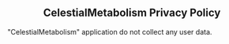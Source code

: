 
<center><h2><b>CelestialMetabolism</b> Privacy Policy</h2></center>

"CelestialMetabolism" application do not collect any user data.